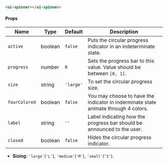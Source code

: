```html
<ui-spinner></ui-spinner>
```

#### Props

| Name          | Type    | Default   | Description                                                                         |
| ------------- | ------- | --------- | ----------------------------------------------------------------------------------- |
| `active`      | boolean | `false`   | Puts the circular progress indicator in an indeterminate state.                     |
| `progress`    | number  | `0`       | Sets the progress bar to this value. Value should be between `[0, 1]`.              |
| `size`        | string  | `'large'` | To set the circular progress size.                                                  |
| `fourColored` | boolean | `false`   | You may choose to have the indicator in inderminate state animate through 4 colors. |
| `label`       | string  | `''`      | Label indicating how the progress bar should be announced to the user.              |
| `closed`      | boolean | `false`   | Hides the circular progress indicator.                                              |

- **Sizing:** `'large'`(`'L'`), `'medium'`(`'M'`), `'small'`(`'S'`).
